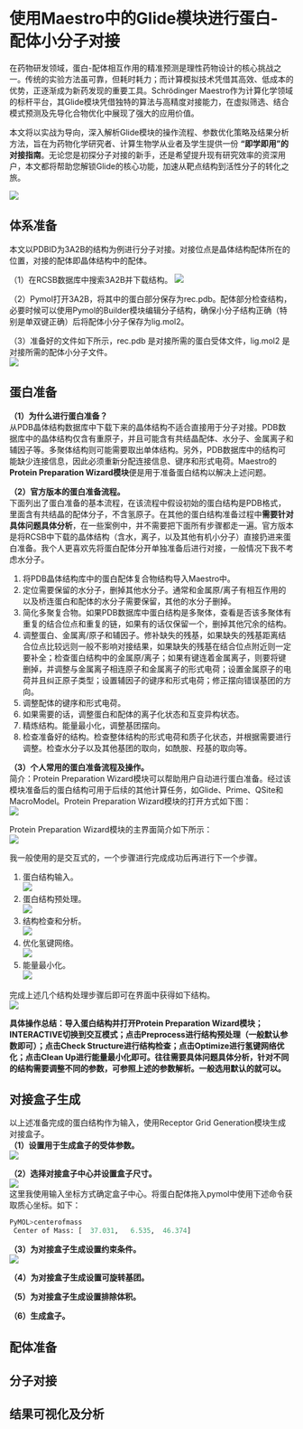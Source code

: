 # 使用Maestro中的Glide模块进行蛋白-配体小分子对接
在药物研发领域，蛋白-配体相互作用的精准预测是理性药物设计的核心挑战之一。传统的实验方法虽可靠，但耗时耗力；而计算模拟技术凭借其高效、低成本的优势，正逐渐成为新药发现的重要工具。Schrödinger Maestro作为计算化学领域的标杆平台，其Glide模块凭借独特的算法与高精度对接能力，在虚拟筛选、结合模式预测及先导化合物优化中展现了强大的应用价值。  

本文将以实战为导向，深入解析Glide模块的操作流程、参数优化策略及结果分析方法，旨在为药物化学研究者、计算生物学从业者及学生提供一份 **“即学即用”的对接指南**。无论您是初探分子对接的新手，还是希望提升现有研究效率的资深用户，本文都将帮助您解锁Glide的核心功能，加速从靶点结构到活性分子的转化之旅。  

![](使用Maestro中的Glide模块进行蛋白-配体小分子对接/使用Maestro中的Glide模块进行蛋白-配体小分子对接_2025-02-05-11-42-05.png)  

## 体系准备
本文以PDBID为3A2B的结构为例进行分子对接。对接位点是晶体结构配体所在的位置，对接的配体即晶体结构中的配体。

（1）在RCSB数据库中搜索3A2B并下载结构。
![](使用Maestro中的Glide模块进行蛋白-配体小分子对接/使用Maestro中的Glide模块进行蛋白-配体小分子对接_2025-02-05-11-10-43.png)  

（2）Pymol打开3A2B，将其中的蛋白部分保存为rec.pdb。配体部分检查结构，必要时候可以使用Pymol的Builder模块编辑分子结构，确保小分子结构正确（特别是单双键正确）后将配体小分子保存为lig.mol2。  

（3）准备好的文件如下所示，rec.pdb 是对接所需的蛋白受体文件，lig.mol2 是对接所需的配体小分子文件。  
![](使用Maestro中的Glide模块进行蛋白-配体小分子对接/使用Maestro中的Glide模块进行蛋白-配体小分子对接_2025-02-05-11-30-58.png)  

## 蛋白准备
**（1）为什么进行蛋白准备？**  
从PDB晶体结构数据库中下载下来的晶体结构不适合直接用于分子对接。PDB数据库中的晶体结构仅含有重原子，并且可能含有共结晶配体、水分子、金属离子和辅因子等。多聚体结构则可能需要取出单体结构。另外，PDB数据库中的结构可能缺少连接信息，因此必须重新分配连接信息、键序和形式电荷。Maestro的**Protein Preparation Wizard模块**便是用于准备蛋白结构以解决上述问题。  

**（2）官方版本的蛋白准备流程。**   
下面列出了蛋白准备的基本流程，在该流程中假设初始的蛋白结构是PDB格式，里面含有共结晶的配体分子，不含氢原子。在其他的蛋白结构准备过程中**需要针对具体问题具体分析**，在一些案例中，并不需要把下面所有步骤都走一遍。官方版本是将RCSB中下载的晶体结构（含水，离子，以及其他有机小分子）直接扔进来蛋白准备。我个人更喜欢先将蛋白配体分开单独准备后进行对接，一般情况下我不考虑水分子。    

1. 将PDB晶体结构库中的蛋白配体复合物结构导入Maestro中。  
2. 定位需要保留的水分子，删掉其他水分子。通常和金属原/离子有相互作用的以及桥连蛋白和配体的水分子需要保留，其他的水分子删掉。
3. 简化多聚复合物。如果PDB数据库中蛋白结构是多聚体，查看是否该多聚体有重复的结合位点和重复的链，如果有的话仅保留一个，删掉其他冗余的结构。
4. 调整蛋白、金属离/原子和辅因子。修补缺失的残基，如果缺失的残基距离结合位点比较远则一般不影响对接结果，如果缺失的残基在结合位点附近则一定要补全；检查蛋白结构中的金属原/离子；如果有键连着金属离子，则要将键删掉，并调整与金属离子相连原子和金属离子的形式电荷；设置金属原子的电荷并且纠正原子类型；设置辅因子的键序和形式电荷；修正摆向错误基团的方向。
5. 调整配体的键序和形式电荷。
6. 如果需要的话，调整蛋白和配体的离子化状态和互变异构状态。
7. 精炼结构。能量最小化，调整基团摆向。
8. 检查准备好的结构。检查整体结构的形式电荷和质子化状态，并根据需要进行调整。检查水分子以及其他基团的取向，如酰胺、羟基的取向等。

**（3）个人常用的蛋白准备流程及操作。**   
简介：Protein Preparation Wizard模块可以帮助用户自动进行蛋白准备。经过该模块准备后的蛋白结构可用于后续的其他计算任务，如Glide、Prime、QSite和MacroModel。Protein Preparation Wizard模块的打开方式如下图：  
![](使用Maestro中的Glide模块进行蛋白-配体小分子对接/使用Maestro中的Glide模块进行蛋白-配体小分子对接_2025-02-05-12-04-57.png)  

Protein Preparation Wizard模块的主界面简介如下所示：  
![](使用Maestro中的Glide模块进行蛋白-配体小分子对接/使用Maestro中的Glide模块进行蛋白-配体小分子对接_2025-02-05-16-33-51.png)  

我一般使用的是交互式的，一个步骤进行完成成功后再进行下一个步骤。  

1. 蛋白结构输入。  
![](使用Maestro中的Glide模块进行蛋白-配体小分子对接/使用Maestro中的Glide模块进行蛋白-配体小分子对接_2025-02-05-16-51-33.png)  
2. 蛋白结构预处理。  
![](使用Maestro中的Glide模块进行蛋白-配体小分子对接/使用Maestro中的Glide模块进行蛋白-配体小分子对接_2025-02-05-18-30-53.png)  
3. 结构检查和分析。  
![](使用Maestro中的Glide模块进行蛋白-配体小分子对接/使用Maestro中的Glide模块进行蛋白-配体小分子对接_2025-02-05-21-38-44.png)  
4. 优化氢键网络。  
![](使用Maestro中的Glide模块进行蛋白-配体小分子对接/使用Maestro中的Glide模块进行蛋白-配体小分子对接_2025-02-05-21-42-08.png)  
5. 能量最小化。  
![](使用Maestro中的Glide模块进行蛋白-配体小分子对接/使用Maestro中的Glide模块进行蛋白-配体小分子对接_2025-02-05-21-44-04.png)  

完成上述几个结构处理步骤后即可在界面中获得如下结构。  
![](使用Maestro中的Glide模块进行蛋白-配体小分子对接/使用Maestro中的Glide模块进行蛋白-配体小分子对接_2025-02-05-21-50-47.png)  

**具体操作总结：导入蛋白结构并打开Protein Preparation Wizard模块；INTERACTIVE切换到交互模式；点击Preprocess进行结构预处理（一般默认参数即可）；点击Check Structure进行结构检查；点击Optimize进行氢键网络优化；点击Clean Up进行能量最小化即可。往往需要具体问题具体分析，针对不同的结构需要调整不同的参数，可参照上述的参数解析。一般选用默认的就可以。**  

## 对接盒子生成
以上述准备完成的蛋白结构作为输入，使用Receptor Grid Generation模块生成对接盒子。   
**（1）设置用于生成盒子的受体参数。**   
![](使用Maestro中的Glide模块进行蛋白-配体小分子对接/使用Maestro中的Glide模块进行蛋白-配体小分子对接_2025-02-05-22-15-03.png)  

**（2）选择对接盒子中心并设置盒子尺寸。**  
![](使用Maestro中的Glide模块进行蛋白-配体小分子对接/使用Maestro中的Glide模块进行蛋白-配体小分子对接_2025-02-06-23-24-14.png)   
这里我使用输入坐标方式确定盒子中心。将蛋白配体拖入pymol中使用下述命令获取质心坐标。如下：  
```python
PyMOL>centerofmass
 Center of Mass: [  37.031,   6.535,  46.374]
```

**（3）为对接盒子生成设置约束条件。**  
![](使用Maestro中的Glide模块进行蛋白-配体小分子对接/使用Maestro中的Glide模块进行蛋白-配体小分子对接_2025-02-06-23-34-20.png)  

**（4）为对接盒子生成设置可旋转基团。**  

**（5）为对接盒子生成设置排除体积。**  

**（6）生成盒子。**  

## 配体准备
## 分子对接
## 结果可视化及分析
